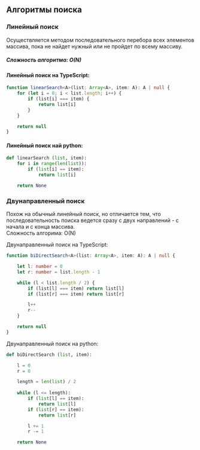 ## Алгоритмы поиска  

### Линейный поиск  

Осуществляется методом последовательного перебора всех элементов массива, пока не найдет нужный или не пройдет по всему массиву.  
##### Сложность алгоритма: O(N)

#### Линейный поиск на TypeScript:

```ts
function linearSearch<A>(list: Array<A>, item: A): A | null {
    for (let i = 0; i < list.length; i++) {
        if (list[i] === item) {
            return list[i]
        }
    }

    return null
}
```

#### Линейный поиск най python:

```py
def linearSearch (list, item):
    for i in range(len(list)):
        if (list[i] == item):
            return list[i]

    return None
```

### Двунаправленный поиск

Похож на обычный линейный поиск, но отличается тем, что последовательность поиска ведется сразу с двух направлений - с начала и с конца массива.  
Сложность алгорима: O(N)

Двунаправленный поиск на TypeScript:

```ts
function biDirectSearch<A>(list: Array<A>, item: A): A | null {

    let l: number = 0
    let r: number = list.length - 1

    while (l < list.length / 2) {
        if (list[l] === item) return list[l]
        if (list[r] === item) return list[r]

        l++
        r--
    }

    return null
}
```

Двунаправленный поиск на python:

```py
def biDirectSearch (list, item):

    l = 0
    r = 0

    length = len(list) / 2
    
    while (l <= length):
        if (list[l] == item): 
            return list[l]
        if (list[r] == item):
            return list[r]

        l += 1
        r -= 1

    return None
```
